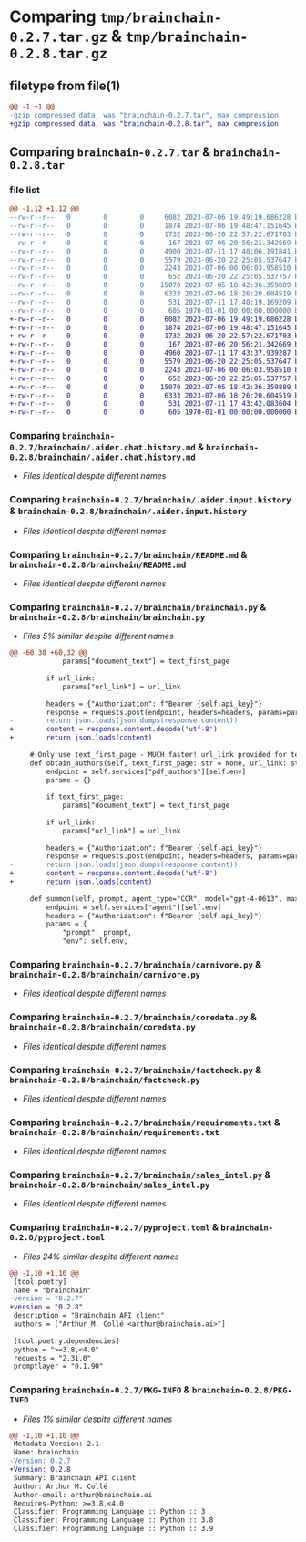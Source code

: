 # Comparing `tmp/brainchain-0.2.7.tar.gz` & `tmp/brainchain-0.2.8.tar.gz`

## filetype from file(1)

```diff
@@ -1 +1 @@
-gzip compressed data, was "brainchain-0.2.7.tar", max compression
+gzip compressed data, was "brainchain-0.2.8.tar", max compression
```

## Comparing `brainchain-0.2.7.tar` & `brainchain-0.2.8.tar`

### file list

```diff
@@ -1,12 +1,12 @@
--rw-r--r--   0        0        0     6082 2023-07-06 19:49:19.686228 brainchain-0.2.7/brainchain/.aider.chat.history.md
--rw-r--r--   0        0        0     1874 2023-07-06 19:48:47.151645 brainchain-0.2.7/brainchain/.aider.input.history
--rw-r--r--   0        0        0     1732 2023-06-20 22:57:22.671703 brainchain-0.2.7/brainchain/README.md
--rw-r--r--   0        0        0      167 2023-07-06 20:56:21.342669 brainchain-0.2.7/brainchain/__init__.py
--rw-r--r--   0        0        0     4900 2023-07-11 17:40:06.191841 brainchain-0.2.7/brainchain/brainchain.py
--rw-r--r--   0        0        0     5579 2023-06-20 22:25:05.537647 brainchain-0.2.7/brainchain/carnivore.py
--rw-r--r--   0        0        0     2243 2023-07-06 00:06:03.958510 brainchain-0.2.7/brainchain/coredata.py
--rw-r--r--   0        0        0      652 2023-06-20 22:25:05.537757 brainchain-0.2.7/brainchain/factcheck.py
--rw-r--r--   0        0        0    15070 2023-07-05 18:42:36.359889 brainchain-0.2.7/brainchain/requirements.txt
--rw-r--r--   0        0        0     6333 2023-07-06 18:26:20.604519 brainchain-0.2.7/brainchain/sales_intel.py
--rw-r--r--   0        0        0      531 2023-07-11 17:40:19.169209 brainchain-0.2.7/pyproject.toml
--rw-r--r--   0        0        0      605 1970-01-01 00:00:00.000000 brainchain-0.2.7/PKG-INFO
+-rw-r--r--   0        0        0     6082 2023-07-06 19:49:19.686228 brainchain-0.2.8/brainchain/.aider.chat.history.md
+-rw-r--r--   0        0        0     1874 2023-07-06 19:48:47.151645 brainchain-0.2.8/brainchain/.aider.input.history
+-rw-r--r--   0        0        0     1732 2023-06-20 22:57:22.671703 brainchain-0.2.8/brainchain/README.md
+-rw-r--r--   0        0        0      167 2023-07-06 20:56:21.342669 brainchain-0.2.8/brainchain/__init__.py
+-rw-r--r--   0        0        0     4960 2023-07-11 17:43:37.939287 brainchain-0.2.8/brainchain/brainchain.py
+-rw-r--r--   0        0        0     5579 2023-06-20 22:25:05.537647 brainchain-0.2.8/brainchain/carnivore.py
+-rw-r--r--   0        0        0     2243 2023-07-06 00:06:03.958510 brainchain-0.2.8/brainchain/coredata.py
+-rw-r--r--   0        0        0      652 2023-06-20 22:25:05.537757 brainchain-0.2.8/brainchain/factcheck.py
+-rw-r--r--   0        0        0    15070 2023-07-05 18:42:36.359889 brainchain-0.2.8/brainchain/requirements.txt
+-rw-r--r--   0        0        0     6333 2023-07-06 18:26:20.604519 brainchain-0.2.8/brainchain/sales_intel.py
+-rw-r--r--   0        0        0      531 2023-07-11 17:43:42.083604 brainchain-0.2.8/pyproject.toml
+-rw-r--r--   0        0        0      605 1970-01-01 00:00:00.000000 brainchain-0.2.8/PKG-INFO
```

### Comparing `brainchain-0.2.7/brainchain/.aider.chat.history.md` & `brainchain-0.2.8/brainchain/.aider.chat.history.md`

 * *Files identical despite different names*

### Comparing `brainchain-0.2.7/brainchain/.aider.input.history` & `brainchain-0.2.8/brainchain/.aider.input.history`

 * *Files identical despite different names*

### Comparing `brainchain-0.2.7/brainchain/README.md` & `brainchain-0.2.8/brainchain/README.md`

 * *Files identical despite different names*

### Comparing `brainchain-0.2.7/brainchain/brainchain.py` & `brainchain-0.2.8/brainchain/brainchain.py`

 * *Files 5% similar despite different names*

```diff
@@ -60,30 +60,32 @@
             params["document_text"] = text_first_page
 
         if url_link:
             params["url_link"] = url_link
 
         headers = {"Authorization": f"Bearer {self.api_key}"}
         response = requests.post(endpoint, headers=headers, params=params)
-        return json.loads(json.dumps(response.content))
+        content = response.content.decode('utf-8')
+        return json.loads(content)
 
     # Only use text_first_page - MUCH faster! url_link provided for testing across link types
     def obtain_authors(self, text_first_page: str = None, url_link: str = None):
         endpoint = self.services["pdf_authors"][self.env]
         params = {}
 
         if text_first_page:
             params["document_text"] = text_first_page
 
         if url_link:
             params["url_link"] = url_link
 
         headers = {"Authorization": f"Bearer {self.api_key}"}
         response = requests.post(endpoint, headers=headers, params=params)
-        return json.loads(json.dumps(response.content))
+        content = response.content.decode('utf-8')
+        return json.loads(content)
 
     def summon(self, prompt, agent_type="CCR", model="gpt-4-0613", max_tokens=2048, temperature=0.18, top_p=0.15, top_k=0.0, presence_penalty=1.0, frequency_penalty=1.0):
         endpoint = self.services["agent"][self.env]
         headers = {"Authorization": f"Bearer {self.api_key}"}
         params = {
             "prompt": prompt,
             "env": self.env,
```

### Comparing `brainchain-0.2.7/brainchain/carnivore.py` & `brainchain-0.2.8/brainchain/carnivore.py`

 * *Files identical despite different names*

### Comparing `brainchain-0.2.7/brainchain/coredata.py` & `brainchain-0.2.8/brainchain/coredata.py`

 * *Files identical despite different names*

### Comparing `brainchain-0.2.7/brainchain/factcheck.py` & `brainchain-0.2.8/brainchain/factcheck.py`

 * *Files identical despite different names*

### Comparing `brainchain-0.2.7/brainchain/requirements.txt` & `brainchain-0.2.8/brainchain/requirements.txt`

 * *Files identical despite different names*

### Comparing `brainchain-0.2.7/brainchain/sales_intel.py` & `brainchain-0.2.8/brainchain/sales_intel.py`

 * *Files identical despite different names*

### Comparing `brainchain-0.2.7/pyproject.toml` & `brainchain-0.2.8/pyproject.toml`

 * *Files 24% similar despite different names*

```diff
@@ -1,10 +1,10 @@
 [tool.poetry]
 name = "brainchain"
-version = "0.2.7"
+version = "0.2.8"
 description = "Brainchain API client"
 authors = ["Arthur M. Collé <arthur@brainchain.ai>"]
 
 [tool.poetry.dependencies]
 python = ">=3.8,<4.0"
 requests = "2.31.0"
 promptlayer = "0.1.90"
```

### Comparing `brainchain-0.2.7/PKG-INFO` & `brainchain-0.2.8/PKG-INFO`

 * *Files 1% similar despite different names*

```diff
@@ -1,10 +1,10 @@
 Metadata-Version: 2.1
 Name: brainchain
-Version: 0.2.7
+Version: 0.2.8
 Summary: Brainchain API client
 Author: Arthur M. Collé
 Author-email: arthur@brainchain.ai
 Requires-Python: >=3.8,<4.0
 Classifier: Programming Language :: Python :: 3
 Classifier: Programming Language :: Python :: 3.8
 Classifier: Programming Language :: Python :: 3.9
```

